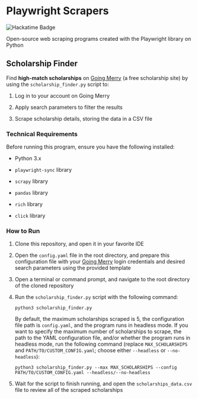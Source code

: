 # Playwright Scrapers

![Hackatime Badge](https://hackatime-badge.hackclub.com/U07DMCJTB8Q/playwright-scrapers)

Open-source web scraping programs created with the Playwright library on Python

## Scholarship Finder

Find **high-match scholarships** on [Going Merry](https://goingmerry.com/) (a free scholarship site) by using the `scholarship_finder.py` script to:

1. Log in to your account on Going Merry

2. Apply search parameters to filter the results

3. Scrape scholarship details, storing the data in a CSV file

### Technical Requirements

Before running this program, ensure you have the following installed:

- Python 3.x

- `playwright-sync` library

- `scrapy` library

- `pandas` library

- `rich` library

- `click` library

### How to Run

1. Clone this repository, and open it in your favorite IDE

2. Open the `config.yaml` file in the root directory, and prepare this configuration file with your [Going Merry](https://goingmerry.com/) login credentials and desired search parameters using the provided template

3. Open a terminal or command prompt, and navigate to the root directory of the cloned repository

4. Run the `scholarship_finder.py` script with the following command:

   ```
   python3 scholarship_finder.py
   ```

   By default, the maximum scholarships scraped is 5, the configuration file path is `config.yaml`, and the program runs in headless mode. If you want to specify the maximum number of scholarships to scrape, the path to the YAML configuration file, and/or whether the program runs in headless mode, run the following command (replace `MAX_SCHOLARSHIPS` and `PATH/TO/CUSTOM_CONFIG.yaml`; choose either `--headless` or `--no-headless`):

   ```
   python3 scholarship_finder.py --max MAX_SCHOLARSHIPS --config PATH/TO/CUSTOM_CONFIG.yaml --headless/--no-headless
   ```

5. Wait for the script to finish running, and open the `scholarships_data.csv` file to review all of the scraped scholarships